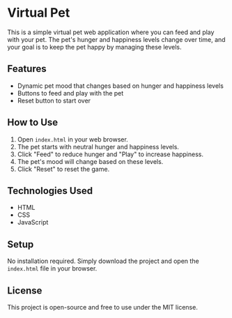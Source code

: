 # Virtual Pet

This is a simple virtual pet web application where you can feed and play with your pet. The pet's hunger and happiness levels change over time, and your goal is to keep the pet happy by managing these levels.

## Features
- Dynamic pet mood that changes based on hunger and happiness levels
- Buttons to feed and play with the pet
- Reset button to start over

## How to Use
1. Open `index.html` in your web browser.
2. The pet starts with neutral hunger and happiness levels.
3. Click "Feed" to reduce hunger and "Play" to increase happiness.
4. The pet's mood will change based on these levels.
5. Click "Reset" to reset the game.

## Technologies Used
- HTML
- CSS
- JavaScript

## Setup
No installation required. Simply download the project and open the `index.html` file in your browser.

## License
This project is open-source and free to use under the MIT license.
